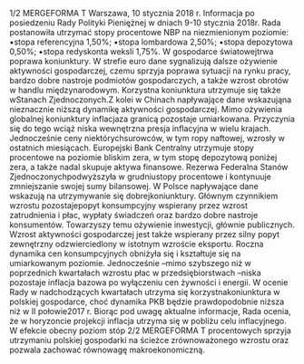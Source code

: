 1/2
MERGEFORMA
T
Warszawa, 10 stycznia 2018 r.
Informacja po posiedzeniu Rady Polityki Pieniężnej
w dniach 9-10 stycznia 2018r.
Rada postanowiła utrzymać stopy procentowe NBP na niezmienionym poziomie:
▪stopa referencyjna 1,50%;
▪stopa lombardowa 2,50%;
▪stopa depozytowa 0,50%;
▪stopa redyskonta weksli 1,75%.
W gospodarce światowejtrwa poprawa koniunktury. W strefie euro dane sygnalizują
dalsze ożywienie aktywności gospodarczej, czemu sprzyja poprawa sytuacji na rynku
pracy, bardzo dobre nastroje podmiotów gospodarczych, a także wzrost obrotów w
handlu międzynarodowym. Korzystna koniunktura utrzymuje się także wStanach
Zjednoczonych.Z kolei w Chinach napływające dane wskazująna nieznacznie niższą
dynamikę aktywności gospodarczej.
Mimo ożywienia globalnej koniunktury inflacjaza granicą pozostaje umiarkowana.
Przyczynia się do tego wciąż niska wewnętrzna presja inflacyjna w wielu krajach.
Jednocześnie ceny niektórychsurowców, w tym ropy naftowej, wzrosły w ostatnich
miesiącach.
Europejski Bank Centralny utrzymuje stopy procentowe na poziomie bliskim zera,
w tym stopę depozytową poniżej zera, a także nadal skupuje aktywa finansowe. Rezerwa
Federalna Stanów Zjednoczonychpodwyższyła w grudniustopy procentowe i
kontynuuje zmniejszanie swojej sumy bilansowej.
W Polsce napływające dane wskazują na utrzymywanie się dobrejkoniunktury.
Głównym czynnikiem wzrostu pozostajepopyt konsumpcyjny wspierany przez wzrost
zatrudnienia i płac, wypłaty świadczeń oraz bardzo dobre nastroje konsumentów.
Towarzyszy temu ożywienie inwestycji, głównie publicznych. Wzrost aktywności
gospodarczej jest także wspierany przez silny popyt zewnętrzny odzwierciedlony w
istotnym wzroście eksportu.
Roczna dynamika cen konsumpcyjnych obniżyła się i kształtuje się na umiarkowanym
poziomie. Jednocześnie –mimo szybszego niż w poprzednich kwartałach wzrostu płac w
przedsiębiorstwach –niska pozostaje inflacja bazowa po wyłączeniu cen żywności i
energii.
W ocenie Rady w nadchodzących kwartałach utrzyma się korzystnakoniunktura
w polskiej gospodarce, choć dynamika PKB będzie prawdopodobnie niższa niż w II
połowie2017 r. Biorąc pod uwagę aktualne informacje, Rada ocenia, że w horyzoncie
projekcji inflacja utrzyma się w pobliżu celu inflacyjnego. W efekcie obecny poziom stóp
2/2
MERGEFORMA
T
procentowych sprzyja utrzymaniu polskiej gospodarki na ścieżce zrównoważonego
wzrostu oraz pozwala zachować równowagę makroekonomiczną.
